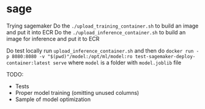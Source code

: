 # sage
Trying sagemaker
Do the `./upload_training_container.sh` to build an image and put it into ECR
Do the `./upload_inference_container.sh` to build an image for inference and put it to ECR

Do test locally run `upload_inference_container.sh` and then do
```docker run -p 8080:8080 -v "$(pwd)"/model:/opt/ml/model:ro test-sagemaker-deploy-container:latest serve```
where `model` is a folder with `model.joblib` file

TODO:
- Tests
- Proper model training (omitting unused columns)
- Sample of model optimization
